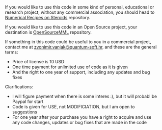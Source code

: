 If you would like to use this code in some kind of personal, educational or research project, without any commercial association, you should head to [Numerical Recipes on Steroids](https://github.com/zvanjak/NRS) repository. 

If you would like to use this code in an Open Source project, your destination is [OpenSourceMML](https://github.com/zvanjak/OpenSourceMML) repository.

If something in this code could be useful to you in a commercial project, contact me at [zvonimir.vanjak@quantum-soft.hr](mailto:zvonimir.vanjak@quantum-soft.hr]), and these are the general terms:

- Price of license is 10 USD
- One time payment for unlimited use of code as it is given
- And the right to one year of support, including any updates and bug fixes

Clarifications:
- I will figure payment when there is some interes :), but it will probabl be Paypal for start
- Code is given for USE, not MODIFICIATION, but I am open to suggestions
- For one year after your purchase you have a right to acquire and use any code changes, updates or bug fixes that are made in the code

